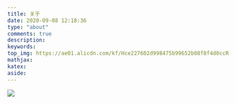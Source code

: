 ```yaml
---
title: 关于
date: 2020-09-08 12:18:36
type: "about"
comments: true
description:
keywords:
top_img: https://ae01.alicdn.com/kf/Hce227602d998475b99652b08f8f4d0ccR.jpg
mathjax:
katex:
aside:
---
```


![](https://cdn.jsdelivr.net/gh/dada6969/photo-bed@master/2020/10/16/cd8f22277206c33f7d1b4bb5f1131243.png)

 